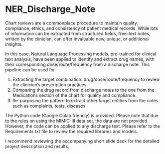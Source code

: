 # NER_Discharge_Note

Chart reviews are a commonplace procedure to maintain quality, compliance, ethics, and consistency of patient medical records. While lots of information can be extracted from structured fields, free-text notes, written by the clinician, can offer invaluable new, unique, or additional insights. 

In this case, Natural Language Processing models, pre-trained for clinical text analysis, have been applied to identify and extract drug names, with their corresponding dose/route/frequency from a discharge note. This pipeline can be used for
1. Extracting the target combination: drug/dose/route/frequency to review the clinician’s prescription practices. 
2. Comparing the drug record from discharge notes to the one from the Medications section of the chart for quality and compliance.  
3. Re-purposing the pattern to extract other target entities from the notes such as complaints, tests, diseases. 

The Python code (Google Colab friendly) is provided. Please note that due to the rules on using the MIMIC-III data set, the data are not provided. However, the code can be applied to any discharge text. Please refer to the Requirements.txt file to review the required libraries and models. 

I recommend reviewing the accompanying short slide deck for the detailed project description and results. 
